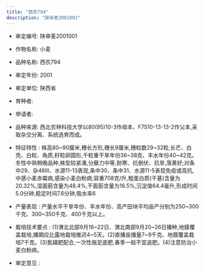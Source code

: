 ```yaml
---
title: "西农794"
description: "陕审麦2001001"
---
```

* 审定编号:  陕审麦2001001

*  作物名称:  小麦

*  品种名称:  西农794

*  审定年份:  2001

*  审定单位:  陕西省

* 育种者:  

*  申请者:  

*  品种来源:  西北农林科技大学以80(95)10-3作母本、F7510-13-13-2作父本,采取杂交分离、系统选育而成。

*  特征特性 : 
株高80~90厘米,穗长方形,穗长9厘米,穗粒数29~32粒,长芒、白壳、白粒、角质,籽粒卵圆形,千粒重干旱年份36~38克、丰水年份40~42克。冬性中熟稍晚品种,株型较紧凑,分蘖力中等,耐寒、抗倒伏、抗旱,落黄好;对条中29、杂46Ⅲ、水源11-13表现,条中30、条中31、水源11-5表现免疫或高抗,中感小麦赤霉病,感染小麦白粉病;容重708克/升,粗蛋白质(干基)含量为20.32%,湿面筋含量为48.4%,干面筋含量为16.5%,沉淀值64.4毫升,形成时间5.0分钟,稳定时间7.6分钟,吸水率6
 
*  产量表现 : 
产量水平干旱年份、丰水年份、高产田块平均亩产分别为250~300千克、300~350千克、400千克以上。

*  栽培技术要点 : 
(1)渭北北部9月16~22日、渭北南部9月20~26日播种,地膜覆盖栽培,播期应比露地栽培推迟4~5天。(2)直播亩播量7~9千克、地膜覆盖栽培7千克。(3)氮磷肥配合,一次性施足底肥,春季一般不宜追肥。(4)注意防治小麦白粉病。

*  审定意见 : 

